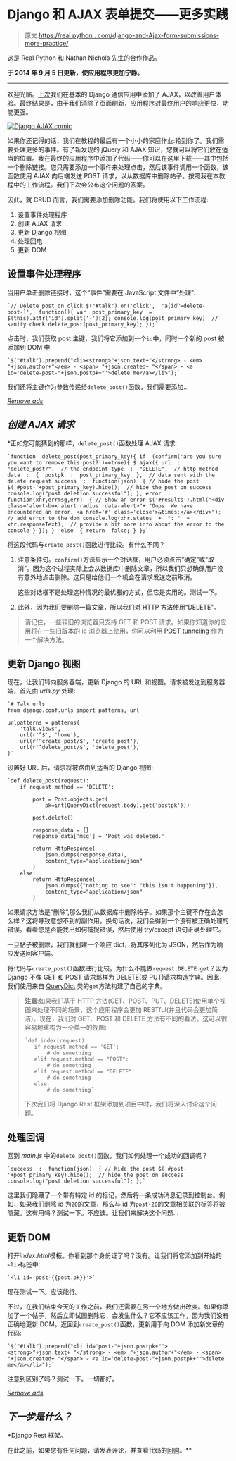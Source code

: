 # Django 和 AJAX 表单提交——更多实践

> 原文:[https://real python . com/django-and-Ajax-form-submissions-more-practice/](https://realpython.com/django-and-ajax-form-submissions-more-practice/)

这是 Real Python 和 Nathan Nichols 先生的合作作品。

**于 2014 年 9 月 5 日更新，使应用程序更加宁静。**

* * *

欢迎光临。[上次](https://realpython.com/django-and-ajax-form-submissions/)我们在基本的 Django 通信应用中添加了 AJAX，以改善用户体验。最终结果是，由于我们消除了页面刷新，应用程序对最终用户的响应更快，功能更强。

[![Django AJAX comic](../Images/9ee87b43cc9cdceaa4f3b620560c1c37.png)](https://files.realpython.com/media/django-ajax-comic.4f51a79d40cf.png)

如果你还记得的话，我们在教程的最后有一个小小的家庭作业:轮到你了。我们需要处理更多的事件。有了新发现的 jQuery 和 AJAX 知识，您就可以将它们放在适当的位置。我在最终的应用程序中添加了代码——你可以在这里下载——其中包括一个删除链接。您只需要添加一个事件来处理点击，然后该事件调用一个函数，该函数使用 AJAX 向后端发送 POST 请求，以从数据库中删除帖子。按照我在本教程中的工作流程。我们下次会公布这个问题的答案。

因此，就 CRUD 而言，我们需要添加删除功能。我们将使用以下工作流程:

1.  设置事件处理程序
2.  创建 AJAX 请求
3.  更新 Django 视图
4.  处理回电
5.  更新 DOM

## 设置事件处理程序

当用户单击删除链接时，这个“事件”需要在 JavaScript 文件中“处理”:

```
`// Delete post on click $("#talk").on('click',  'a[id^=delete-post-]',  function(){ var  post_primary_key  =  $(this).attr('id').split('-')[2]; console.log(post_primary_key)  // sanity check delete_post(post_primary_key); });` 
```

点击时，我们获取 post 主键，我们将它添加到一个`id`中，同时一个新的 post 被添加到 DOM 中:

```
`$("#talk").prepend("<li><strong>"+json.text+"</strong> - <em> "+json.author+"</em> - <span> "+json.created+ "</span> - <a id='delete-post-"+json.postpk+"'>delete me</a></li>");` 
```

我们还将主键作为参数传递给`delete_post()`函数，我们需要添加…

[*Remove ads*](/account/join/)

## *创建 AJAX 请求*

 *正如您可能猜到的那样，`delete_post()`函数处理 AJAX 请求:

```
`function  delete_post(post_primary_key){ if  (confirm('are you sure you want to remove this post?')==true){ $.ajax({ url  :  "delete_post/",  // the endpoint type  :  "DELETE",  // http method data  :  {  postpk  :  post_primary_key  },  // data sent with the delete request success  :  function(json)  { // hide the post $('#post-'+post_primary_key).hide();  // hide the post on success console.log("post deletion successful"); }, error  :  function(xhr,errmsg,err)  { // Show an error $('#results').html("<div class='alert-box alert radius' data-alert>"+ "Oops! We have encountered an error. <a href='#' class='close'>&times;</a></div>");  // add error to the dom console.log(xhr.status  +  ": "  +  xhr.responseText);  // provide a bit more info about the error to the console } }); }  else  { return  false; } };` 
```

将这段代码与`create_post()`函数进行比较。有什么不同？

1.  注意条件句。`confirm()`方法显示一个对话框，用户必须点击“确定”或“取消”。因为这个过程实际上会从数据库中删除文章，所以我们只想确保用户没有意外地点击删除。这只是给他们一个机会在请求发送之前取消。

    这些对话框不是处理这种情况的最优雅的方式，但它是实用的。测试一下。

2.  此外，因为我们要删除一篇文章，所以我们对 HTTP 方法使用“DELETE”。

> 请记住，一些较旧的浏览器只支持 GET 和 POST 请求。如果你知道你的应用将在一些旧版本的 ie 浏览器上使用，你可以利用 [POST tunneling](https://gist.github.com/mjhea0/43d7b4285c59c2083123) 作为一个解决方法。

## 更新 Django 视图

现在，让我们转向服务器端，更新 Django 的 URL 和视图。请求被发送到服务器端，首先由 *urls.py* 处理:

```
`# Talk urls
from django.conf.urls import patterns, url

urlpatterns = patterns(
    'talk.views',
    url(r'^$', 'home'),
    url(r'^create_post/$', 'create_post'),
    url(r'^delete_post/$', 'delete_post'),
)` 
```

设置好 URL 后，请求将被路由到适当的 Django 视图:

```
`def delete_post(request):
    if request.method == 'DELETE':

        post = Post.objects.get(
            pk=int(QueryDict(request.body).get('postpk')))

        post.delete()

        response_data = {}
        response_data['msg'] = 'Post was deleted.'

        return HttpResponse(
            json.dumps(response_data),
            content_type="application/json"
        )
    else:
        return HttpResponse(
            json.dumps({"nothing to see": "this isn't happening"}),
            content_type="application/json"
        )` 
```

如果请求方法是“删除”,那么我们从数据库中删除帖子。如果那个主键不存在会怎么样？这将导致意想不到的副作用。换句话说，我们会得到一个没有被正确处理的错误。看看您是否能找出如何捕捉错误，然后使用 try/except 语句正确处理它。

一旦帖子被删除，我们就创建一个响应 dict，将其序列化为 JSON，然后作为响应发送回客户端。

将代码与`create_post()`函数进行比较。为什么不能做`request.DELETE.get`？因为 Django 不像 GET 和 POST 请求那样为 DELETE(或 PUT)请求构造字典。因此，我们使用来自 [QueryDict](https://docs.djangoproject.com/en/1.6/ref/request-response/#django.http.QueryDict) 类的`get`方法构建了自己的字典。

> **注意**:如果我们基于 HTTP 方法(GET、POST、PUT、DELETE)使用单个视图来处理不同的场景，这个应用程序会更加 RESTful(并且代码会更加简洁)。现在，我们对 GET、POST 和 DELETE 方法有不同的看法。这可以很容易地重构为一个单一的视图:
> 
> ```
> `def index(request):
>    if request.method == 'GET':
>        # do something
>    elif request.method == "POST":
>        # do something
>    elif request.method == "DELETE":
>        # do something
>    else:
>        # do something` 
> ```
> 
> 下次我们将 Django Rest 框架添加到项目中时，我们将深入讨论这个问题。

## 处理回调

回到 *main.js* 中的`delete_post()`函数，我们如何处理一个成功的回调呢？

```
`success  :  function(json)  { // hide the post $('#post-'+post_primary_key).hide();  // hide the post on success console.log("post deletion successful"); },` 
```

这里我们隐藏了一个带有特定 id 的标记，然后将一条成功消息记录到控制台。例如，如果我们删除 id 为`20`的文章，那么与 id 为`post-20`的文章相关联的标签将被隐藏。这有用吗？测试一下。不应该。让我们来解决这个问题…

## 更新 DOM

打开*index.html*模板。你看到那个身份证了吗？没有。让我们将它添加到开始的`<li>`标签中:

```
`<li id='post-{{post.pk}}'>` 
```

现在测试一下。应该能行。

不过，在我们结束今天的工作之前，我们还需要在另一个地方做出改变。如果你添加了一个帖子，然后立即试图删除它，会发生什么？它不应该工作，因为我们没有正确地更新 DOM。返回到`create_post()`函数，更新用于向 DOM 添加新文章的代码:

```
`$("#talk").prepend("<li id='post-"+json.postpk+"'><strong>"+json.text+ "</strong> - <em> "+json.author+"</em> - <span> "+json.created+ "</span> - <a id='delete-post-"+json.postpk+"'>delete me</a></li>");` 
```

注意到区别了吗？测试一下。一切都好。

[*Remove ads*](/account/join/)

## *下一步是什么？*

 *Django Rest 框架。

在此之前，如果您有任何问题，请发表评论，并查看代码的[回购](https://github.com/realpython/django-form-fun)。**